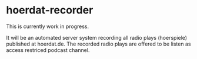 hoerdat-recorder
================

This is currently work in progress.

It will be an automated server system recording all radio plays (hoerspiele) 
published at hoerdat.de. The recorded radio plays are offered to be listen
as access restriced podcast channel.
